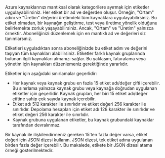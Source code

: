 Azure kaynaklarınızı mantıksal olarak kategorilere ayırmak için etiketler uygulayabilirsiniz. Her etiket bir ad ve değerden oluşur. Örneğin, "Ortam" adını ve "Üretim" değerini üretimdeki tüm kaynaklara uygulayabilirsiniz. Bu etiket olmadan, bir kaynağın geliştirme, test veya üretime yönelik olduğunu belirlemekte zorluk yaşayabilirsiniz. Ancak, "Ortam" ve "Üretim" yalnızca örnektir. Aboneliğinizi düzenlemek için en mantıklı ad ve değerleri siz tanımlarsınız.

Etiketleri uyguladıktan sonra aboneliğinizde bu etiket adını ve değerini taşıyan tüm kaynakları alabilirsiniz. Etiketler farklı kaynak gruplarında bulunan ilgili kaynakları almanızı sağlar. Bu yaklaşım, faturalama veya yönetim için kaynakları düzenlemeniz gerektiğinde yararlıdır.

Etiketler için aşağıdaki sınırlamalar geçerlidir:

* Her kaynak veya kaynak grubu en fazla 15 etiket adı/değer çifti içerebilir. Bu sınırlama yalnızca kaynak grubu veya kaynağa doğrudan uygulanan etiketler için geçerlidir. Kaynak grupları, her biri 15 etiket adı/değer çiftine sahip çok sayıda kaynak içerebilir. 
* Etiket adı 512 karakter ile sınırlıdır ve etiket değeri 256 karakter ile sınırlıdır. Depolama hesapları için etiket adı 128 karakter ile sınırlıdır ve etiket değeri 256 karakter ile sınırlıdır.
* Kaynak grubuna uygulanan etiketler, bu kaynak grubundaki kaynaklar tarafından devralınmaz. 

Bir kaynak ile ilişkilendirmeniz gereken 15'ten fazla değer varsa, etiket değeri için JSON dizesi kullanın. JSON dizesi, tek etiket adına uygulanan birden fazla değer içerebilir. Bu makalede, etikete bir JSON dizesi atama örneği gösterilmektedir.